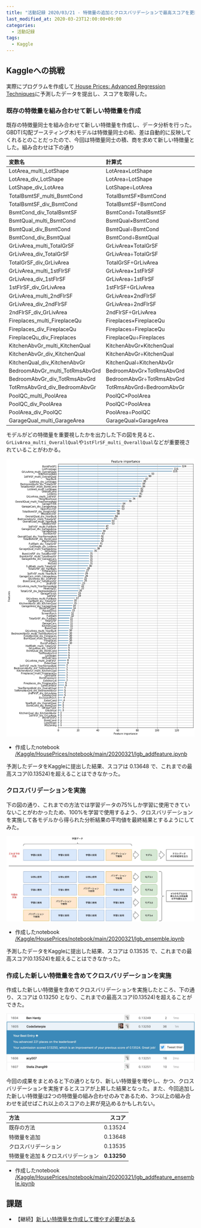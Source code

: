 ```yaml
---
title: "活動記録 2020/03/21 - 特徴量の追加とクロスバリデーションで最高スコアを更新"
last_modified_at: 2020-03-23T12:00:00+09:00
categories:
  - 活動記録
tags:
  - Kaggle
---
```


## Kaggleへの挑戦
実際にプログラムを作成して[
House Prices: Advanced Regression Techniques](https://www.kaggle.com/c/house-prices-advanced-regression-techniques/overview)に予測したデータを提出し、スコアを取得した。  

### 既存の特徴量を組み合わせて新しい特徴量を作成
既存の特徴量同士を組み合わせて新しい特徴量を作成し、データ分析を行った。GBDT(勾配ブースティング木)モデルは特徴量同士の和、差は自動的に反映してくれるとのことだったので、今回は特徴量同士の積、商を求めて新しい特徴量とした。組み合わせは下の通り

|変数名|計算式||変数名|計算式|
|:---|:---|:---:|:---|:---|
|LotArea_multi_LotShape|LotArea×LotShape||GarageQual_div_GarageArea|GarageQual÷GarageArea|
|LotArea_div_LotShape|LotArea÷LotShape||GarageArea_div_GarageQual|GarageArea÷GarageQual|
|LotShape_div_LotArea|LotShape÷LotArea||GarageCars_multi_GarageArea|GarageCars×GarageArea|
|TotalBsmtSF_multi_BsmtCond|TotalBsmtSF×BsmtCond||GarageCars_div_GarageArea|GarageCars÷GarageArea|
|TotalBsmtSF_div_BsmtCond|TotalBsmtSF÷BsmtCond||GarageArea_div_GarageCars|GarageArea÷GarageCars|
|BsmtCond_div_TotalBsmtSF|BsmtCond÷TotalBsmtSF||OverallQual_multi_YearBuilt|OverallQual×YearBuilt|
|BsmtQual_multi_BsmtCond|BsmtQual×BsmtCond||OverallQual_div_YearBuilt|OverallQual÷YearBuilt|
|BsmtQual_div_BsmtCond|BsmtQual÷BsmtCond||YearBuilt_div_OverallQual|YearBuilt÷OverallQual|
|BsmtCond_div_BsmtQual|BsmtCond÷BsmtQual||OverallQual_multi_YearRemodAdd|OverallQual×YearRemodAdd|
|GrLivArea_multi_TotalGrSF|GrLivArea×TotalGrSF||OverallQual_div_YearRemodAdd|OverallQual÷YearRemodAdd|
|GrLivArea_div_TotalGrSF|GrLivArea÷TotalGrSF||YearRemodAdd_div_OverallQual|YearRemodAdd÷OverallQual|
|TotalGrSF_div_GrLivArea|TotalGrSF÷GrLivArea||BsmtUnfSF_multi_TotalBsmtSF|BsmtUnfSF×TotalBsmtSF|
|GrLivArea_multi_1stFlrSF|GrLivArea×1stFlrSF||BsmtUnfSF_div_TotalBsmtSF|BsmtUnfSF÷TotalBsmtSF|
|GrLivArea_div_1stFlrSF|GrLivArea÷1stFlrSF||TotalBsmtSF_div_BsmtUnfSF|TotalBsmtSF÷BsmtUnfSF|
|1stFlrSF_div_GrLivArea|1stFlrSF÷GrLivArea||FullBath_multi_TotalGrSF|FullBath×TotalGrSF|
|GrLivArea_multi_2ndFlrSF|GrLivArea×2ndFlrSF||FullBath_div_TotalGrSF|FullBath÷TotalGrSF|
|GrLivArea_div_2ndFlrSF|GrLivArea÷2ndFlrSF||TotalGrSF_div_FullBath|TotalGrSF÷FullBath|
|2ndFlrSF_div_GrLivArea|2ndFlrSF÷GrLivArea||HalfBath_multi_TotalGrSF|HalfBath×TotalGrSF|
|Fireplaces_multi_FireplaceQu|Fireplaces×FireplaceQu||HalfBath_div_TotalGrSF|HalfBath÷TotalGrSF|
|Fireplaces_div_FireplaceQu|Fireplaces÷FireplaceQu||TotalGrSF_div_HalfBath|TotalGrSF÷HalfBath|
|FireplaceQu_div_Fireplaces|FireplaceQu÷Fireplaces||BedroomAbvGr_multi_TotalGrSF|BedroomAbvGr×TotalGrSF|
|KitchenAbvGr_multi_KitchenQual|KitchenAbvGr×KitchenQual||BedroomAbvGr_div_TotalGrSF|BedroomAbvGr÷TotalGrSF|
|KitchenAbvGr_div_KitchenQual|KitchenAbvGr÷KitchenQual||TotalGrSF_div_BedroomAbvGr|TotalGrSF÷BedroomAbvGr|
|KitchenQual_div_KitchenAbvGr|KitchenQual÷KitchenAbvGr||1stFlrSF_multi_OverallQual|1stFlrSF×OverallQual|
|BedroomAbvGr_multi_TotRmsAbvGrd|BedroomAbvGr×TotRmsAbvGrd||1stFlrSF_multi_YearBuilt|1stFlrSF×YearBuilt|
|BedroomAbvGr_div_TotRmsAbvGrd|BedroomAbvGr÷TotRmsAbvGrd||1stFlrSF_multi_YearRemodAdd|1stFlrSF×YearRemodAdd|
|TotRmsAbvGrd_div_BedroomAbvGr|TotRmsAbvGrd÷BedroomAbvGr||1stFlrSF_multi_FullBath|1stFlrSF×FullBath|
|PoolQC_multi_PoolArea|PoolQC×PoolArea||GrLivArea_multi_OverallQual|GrLivArea×OverallQual|
|PoolQC_div_PoolArea|PoolQC÷PoolArea||GrLivArea_multi_YearBuilt|GrLivArea×YearBuilt|
|PoolArea_div_PoolQC|PoolArea÷PoolQC||GrLivArea_multi_YearRemodAdd|GrLivArea×YearRemodAdd|
|GarageQual_multi_GarageArea|GarageQual×GarageArea||GrLivArea_multi_FullBath|GrLivArea×FullBath|


モデルがどの特徴量を重要視したかを出力した下の図を見ると、` GrLivArea_multi_OverallQual `や`1stFlrSF_multi_OverallQual`などが重要視されていることがわかる。

<img src="/assets/images/posts/report_20200321/feature_importance.png" witdh="500">

* 作成したnotebook  
[/Kaggle/HousePrices/notebook/main/20200321/lgb_addfeature.ipynb](https://github.com/CodeSeterpie/CodeSeterpie/blob/develop/Kaggle/HousePrices/notebook/main/20200321/lgb_addfeature.ipynb)

予測したデータをKaggleに提出した結果、スコアは 0.13648 で、これまでの最高スコア(0.13524)を超えることはできなかった。

### クロスバリデーションを実施
下の図の通り、これまでの方法では学習データの75%しか学習に使用できていないことがわかったため、100%を学習で使用するよう、クロスバリデーションを実施して各モデルから得られた分析結果の平均値を最終結果とするようにしてみた。

<img src="/assets/images/posts/report_20200321/クロスバリデーション.jpg" witdh="500">

* 作成したnotebook  
[/Kaggle/HousePrices/notebook/main/20200321/lgb_ensemble.ipynb](https://github.com/CodeSeterpie/CodeSeterpie/blob/develop/Kaggle/HousePrices/notebook/main/20200321/lgb_ensemble.ipynb)

予測したデータをKaggleに提出した結果、スコアは 0.13535 で、これまでの最高スコア(0.13524)を超えることはできなかった。

### 作成した新しい特徴量を含めてクロスバリデーションを実施
作成した新しい特徴量を含めてクロスバリデーションを実施したところ、下の通り、スコアは 0.13250 となり、これまでの最高スコア(0.13524)を超えることができた。

<img src="/assets/images/posts/report_20200321/score_addfeature_ensemble.jpg" witdh="500">

今回の成果をまとめると下の通りとなり、新しい特徴量を増やし、かつ、クロスバリデーションを実施するとスコアが上昇した結果となった。また、今回追加した新しい特徴量は2つの特徴量の組み合わせのみであるため、3つ以上の組み合わせを試せばこれ以上のスコアの上昇が見込めるかもしれない。

|方法|スコア|
|:---|---:|
|既存の方法|0.13524|
|特徴量を追加|0.13648|
|クロスバリデーション|0.13535|
|特徴量を追加 & クロスバリデーション|**0.13250**|


* 作成したnotebook  
[/Kaggle/HousePrices/notebook/main/20200321/lgb_addfeature_ensemble.ipynb](https://github.com/CodeSeterpie/CodeSeterpie/blob/develop/Kaggle/HousePrices/notebook/main/20200321/lgb_addfeature_ensemble.ipynb)

## 課題
* 【継続】[新しい特徴量を作成して増やす必要がある](https://github.com/CodeSeterpie/CodeSeterpie/issues/39)
